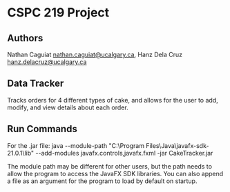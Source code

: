 # CSPC 219 Project



## Authors

Nathan Caguiat nathan.caguiat@ucalgary.ca, Hanz Dela Cruz hanz.delacruz@ucalgary.ca

## Data Tracker

Tracks orders for 4 different types of cake, and allows for the user to add, modify, and view details about each order.

## Run Commands

For the .jar file:
java --module-path "C:\Program Files\Java\javafx-sdk-21.0.1\lib" --add-modules javafx.controls,javafx.fxml -jar CakeTracker.jar

The module path may be different for other users, but the path needs to allow the program to access the JavaFX SDK libraries.
You can also append a file as an argument for the program to load by default on startup.

